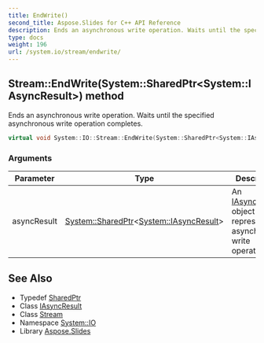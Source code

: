 ```yaml
---
title: EndWrite()
second_title: Aspose.Slides for C++ API Reference
description: Ends an asynchronous write operation. Waits until the specified asynchronous write operation completes.
type: docs
weight: 196
url: /system.io/stream/endwrite/
---
```

## Stream::EndWrite(System::SharedPtr\<System::IAsyncResult\>) method


Ends an asynchronous write operation. Waits until the specified asynchronous write operation completes.

```cpp
virtual void System::IO::Stream::EndWrite(System::SharedPtr<System::IAsyncResult> asyncResult)
```


### Arguments

| Parameter | Type | Description |
| --- | --- | --- |
| asyncResult | [System::SharedPtr](../../../system/sharedptr/)\<[System::IAsyncResult](../../../system/iasyncresult/)\> | An [IAsyncResult](../../../system/iasyncresult/) object that represents an asynchronous write operation |

## See Also

* Typedef [SharedPtr](../../../system/sharedptr/)
* Class [IAsyncResult](../../../system/iasyncresult/)
* Class [Stream](../)
* Namespace [System::IO](../../)
* Library [Aspose.Slides](../../../)